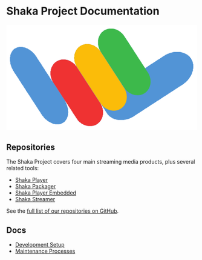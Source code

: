 # Shaka Project Documentation

![Shaka logo](logo.png)


## Repositories

The Shaka Project covers four main streaming media products, plus several
related tools:

 - [Shaka Player](https://github.com/shaka-project/shaka-player)
 - [Shaka Packager](https://github.com/shaka-project/shaka-packager)
 - [Shaka Player Embedded](https://github.com/shaka-project/shaka-player-embedded)
 - [Shaka Streamer](https://github.com/shaka-project/shaka-streamer)

See the [full list of our repositories on GitHub](https://github.com/orgs/shaka-project/repositories).


## Docs

 - [Development Setup](development/)
 - [Maintenance Processes](maintenance/)

